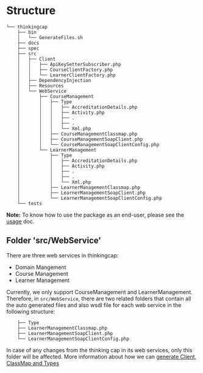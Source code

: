 # Structure

```
└── thinkingcap
    ├── bin
    │   └── GenerateFiles.sh
    ├── docs
    ├── spec
    ├── src
    │   ├── Client
    │   │   ├── ApiKeySetterSubscriber.php
    │   │   ├── CourseClientFactory.php
    │   │   └── LearnerClientFactory.php
    │   ├── DependencyInjection
    │   ├── Resources
    │   └── WebService
    │       ├── CourseManagement
    │       │   ├── Type
    │       │   │   ├── AccreditationDetails.php
    │       │   │   ├── Activity.php
    │       │   │   ├── .
    │       │   │   ├── .
    │       │   │   └── Xml.php
    │       │   ├── CourseManagementClassmap.php
    │       │   ├── CourseManagementSoapClient.php
    │       │   └── CourseManagementSoapClientConfig.php
    │       └── LearnerManagement
    │           ├── Type
    │           │   ├── AccreditationDetails.php
    │           │   ├── Activity.php
    │           │   ├── .
    │           │   ├── .
    │           │   └── Xml.php
    │           ├── LearnerManagementClassmap.php
    │           ├── LearnerManagementSoapClient.php
    │           └── LearnerManagementSoapClientConfig.php
    └── tests
```

**Note:** To know how to use the package as an end-user, please see the [usage](usage.md) doc.

## Folder 'src/WebService'

There are three web services in thinkingcap:

-   Domain Mangement
-   Course Management
-   Learner Management

Currently, we only support CourseManagement and LearnerManagement. Therefore, in `src/WebService`,
there are two related folders that contain all the auto generated files and also wsdl file for each web service
in the following structure:

```
    ├── Type
    ├── LearnerManagementClassmap.php
    ├── LearnerManagementSoapClient.php
    └── LearnerManagementSoapClientConfig.php
```

In case of any changes from the thinking cap in its web services, only this folder will be affected.
More information about how we can [generate Client, ClassMap and Types](mapping.md)
